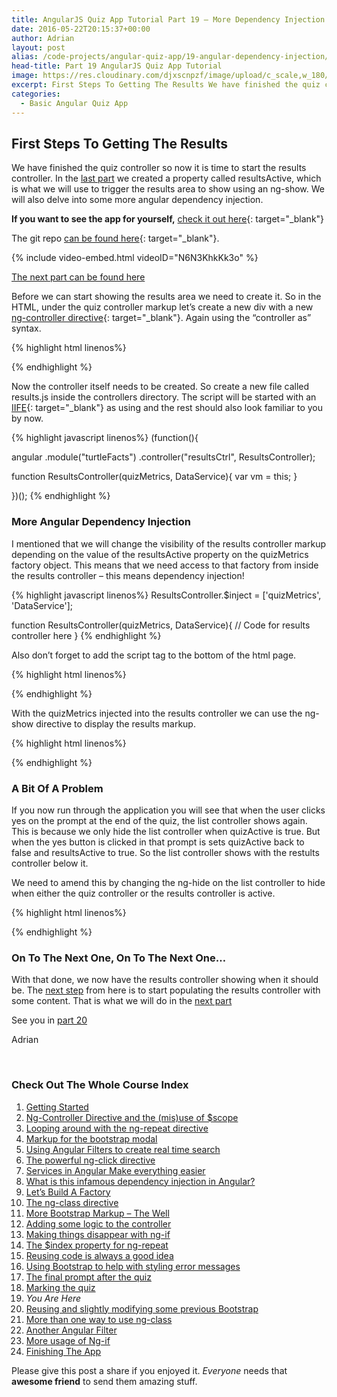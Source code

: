```yaml
---
title: AngularJS Quiz App Tutorial Part 19 – More Dependency Injection
date: 2016-05-22T20:15:37+00:00
author: Adrian
layout: post
alias: /code-projects/angular-quiz-app/19-angular-dependency-injection/
head-title: Part 19 AngularJS Quiz App Tutorial
image: https://res.cloudinary.com/djxscnpzf/image/upload/c_scale,w_180/v1463932376/Angular-quiz-part-19_f7ugae.jpg
excerpt: First Steps To Getting The Results We have finished the quiz controller so now it is time to start the results controller. In the last part we created a property called resultsActive, which is what we will use to trigger …
categories:
  - Basic Angular Quiz App
---
```

## First Steps To Getting The Results

We have finished the quiz controller so now it is time to start the results controller. In the [last part]({{site.url}}/code-projects/angular-quiz-app/18-marking-the-quiz/) we created a property called resultsActive, which is what we will use to trigger the results area to show using an ng-show. We will also delve into some more angular dependency injection.

**If you want to see the app for yourself,** [check it out here]({{site.url}}/turtlefacts){: target="_blank"}<!--_-->

The git repo [can be found here](https://github.com/adiman9/HungryTurtleFactQuiz){: target="_blank"}<!--_-->.

{% include video-embed.html videoID="N6N3KhkKk3o" %}

[The next part can be found here]({{site.url}}/code-projects/angular-quiz-app/20-familiar-bootstrap/)

Before we can start showing the results area we need to create it. So in the HTML, under the quiz controller markup let’s create a new div with a new [ng-controller directive](https://docs.angularjs.org/api/ng/directive/ngController){: target="_blank"}<!--_-->. Again using the &#8220;controller as&#8221; syntax.

{% highlight html linenos%}
<div ng-controller="resultsCtrl as results">
  <!-- results controller markup -->
</div>
{% endhighlight %}

Now the controller itself needs to be created. So create a new file called results.js inside the controllers directory. The script will be started with an [IIFE](http://stackoverflow.com/questions/8228281/what-is-the-function-construct-in-javascript){: target="_blank"}<!--_--> as using and the rest should also look familiar to you by now.

{% highlight javascript linenos%}
(function(){

  angular
    .module("turtleFacts")
    .controller("resultsCtrl", ResultsController);

  function ResultsController(quizMetrics, DataService){
    var vm = this;
  }

})();
{% endhighlight %}

### More Angular Dependency Injection

I mentioned that we will change the visibility of the results controller markup depending on the value of the resultsActive property on the quizMetrics factory object. This means that we need access to that factory from inside the results controller &#8211; this means dependency injection!

{% highlight javascript linenos%}
ResultsController.$inject = ['quizMetrics', 'DataService'];

function ResultsController(quizMetrics, DataService){
  // Code for results controller here
}
{% endhighlight %}

Also don’t forget to add the script tag to the bottom of the html page.

{% highlight html linenos%}
<!-- Our application scripts -->
<script src="js/app.js"></script>
<script src="js/controllers/list.js"></script>
<script src="js/controllers/quiz.js"></script>
<script src="js/controllers/results.js"></script>
<script src="js/factories/quizMetrics.js"></script>
<script src="js/factories/dataservice.js"></script>
{% endhighlight %}

With the quizMetrics injected into the results controller we can use the ng-show directive to display the results markup.

{% highlight html linenos%}
<div ng-controller="resultsCtrl as results" ng-show="results.quizMetrics.resultsActive">
</div>
{% endhighlight %}

### A Bit Of A Problem

If you now run through the application you will see that when the user clicks yes on the prompt at the end of the quiz, the list controller shows again. This is because we only hide the list controller when quizActive is true. But when the yes button is clicked in that prompt is sets quizActive back to false and resultsActive to true. So the list controller shows with the restults controller below it.

We need to amend this by changing the ng-hide on the list controller to hide when either the quiz controller or the results controller is active.

{% highlight html linenos%}
<div ng-controller="listCtrl as list" ng-hide="list.quizMetrics.quizActive || list.quizMetrics.resultsActive">

</div>
{% endhighlight %}

### On To The Next One, On To The Next One&#8230;

With that done, we now have the results controller showing when it should be. The [next step]({{site.url}}/code-projects/angular-quiz-app/20-familiar-bootstrap/) from here is to start populating the results controller with some content. That is what we will do in the [next part]({{site.url}}/code-projects/angular-quiz-app/20-familiar-bootstrap/)

See you in [part 20]({{site.url}}/code-projects/angular-quiz-app/20-familiar-bootstrap/)

Adrian

&nbsp;

### Check Out The Whole Course Index

1. [Getting Started]({{site.url}}/code-projects/1-build-angular-quiz-app-scratch/)
2. [Ng-Controller Directive and the (mis)use of $scope]({{site.url}}/code-projects/angular-quiz-app/2-ng-controller-scope/)
3. [Looping around with the ng-repeat directive]({{site.url}}/code-projects/angular-quiz-app/3-ng-repeat-directive/)
4. [Markup for the bootstrap modal]({{site.url}}/code-projects/angular-quiz-app/4-bootstrap-modal/)
5. [Using Angular Filters to create real time search]({{site.url}}/code-projects/angular-quiz-app/5-angular-filters/)
6. [The powerful ng-click directive]({{site.url}}/code-projects/angular-quiz-app/6-ng-click-directive/)
7. [Services in Angular Make everything easier]({{site.url}}/code-projects/angular-quiz-app/7-angular-services/)
8. [What is this infamous dependency injection in Angular?]({{site.url}}/code-projects/angular-quiz-app/8-dependency-injection/)
9. [Let&#8217;s Build A Factory]({{site.url}}/code-projects/angular-quiz-app/9-angular-factories/)
10. [The ng-class directive]({{site.url}}/code-projects/angular-quiz-app/10-ng-class/)
11. [More Bootstrap Markup &#8211; The Well]({{site.url}}/code-projects/angular-quiz-app/11-bootstrap-well/)
12. [Adding some logic to the controller]({{site.url}}/code-projects/angular-quiz-app/12-controller-logic/)
13. [Making things disappear with ng-if]({{site.url}}/code-projects/angular-quiz-app/13-ng-if/)
14. [The $index property for ng-repeat]({{site.url}}/code-projects/angular-quiz-app/14-index-for-ng-repeat/)
15. [Reusing code is always a good idea]({{site.url}}/code-projects/angular-quiz-app/15-reusing-code/)
16. [Using Bootstrap to help with styling error messages]({{site.url}}/code-projects/angular-quiz-app/16-bootstrap-alerts/)
17. [The final prompt after the quiz]({{site.url}}/code-projects/angular-quiz-app/17-final-prompt/)
18. [Marking the quiz]({{site.url}}/code-projects/angular-quiz-app/18-marking-the-quiz/)
19. *You Are Here*
20. [Reusing and slightly modifying some previous Bootstrap]({{site.url}}/code-projects/angular-quiz-app/20-familiar-bootstrap/)
21. [More than one way to use ng-class]({{site.url}}/code-projects/angular-quiz-app/21-function-with-ng-class/)
22. [Another Angular Filter]({{site.url}}/code-projects/angular-quiz-app/22-angular-number-filter/)
23. [More usage of Ng-if]({{site.url}}/code-projects/angular-quiz-app/23-angular-ng-if/)
24. [Finishing The App]({{site.url}}/code-projects/angular-quiz-app/24-finished-angular-project/)

Please give this post a share if you enjoyed it. _Everyone_ needs that **awesome friend** to send them amazing stuff.
